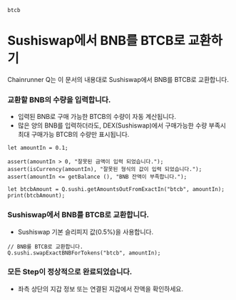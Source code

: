```meta-Currency
btcb
```

# Sushiswap에서 BNB를 BTCB로 교환하기

Chainrunner Q는 이 문서의 내용대로 Sushiswap에서 BNB를 BTCB로 교환합니다.

### 교환할 BNB의 수량을 입력합니다.

- 입력된 BNB로 구매 가능한 BTCB의 수량이 자동 계산됩니다.
- 많은 양의 BNB를 입력하더라도, DEX(Sushiswap)에서 구매가능한 수량 부족시 최대 구매가능 BTCB의 수량만 표시됩니다.

```input-Dynamic BNB
let amountIn = 0.1;
```

```input-Verify
assert(amountIn > 0, "잘못된 금액이 입력 되었습니다.");
assert(isCurrency(amountIn), "잘못된 형식의 값이 입력 되었습니다.");
assert(amountIn <= getBalance (), "BNB 잔액이 부족합니다.");
```

```output-Dynamic BTCB
let btcbAmount = Q.sushi.getAmountsOutFromExactIn("btcb", amountIn);
print(btcbAmount);
```

### Sushiswap에서 BNB를 BTCB로 교환합니다.

- Sushiswap 기본 슬리피지 값(0.5%)을 사용합니다.

```taster
// BNB를 BTCB로 교환합니다.
Q.sushi.swapExactBNBForTokens("btcb", amountIn);
```

### 모든 Step이 정상적으로 완료되었습니다.

- 좌측 상단의 지갑 정보 또는 연결된 지갑에서 잔액을 확인하세요.
